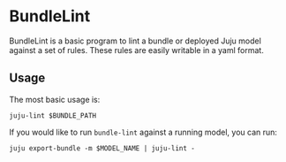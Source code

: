 # BundleLint

BundleLint is a basic program to lint a bundle or deployed Juju model against a set of rules. These rules are easily writable in a yaml format.

## Usage

The most basic usage is:

    juju-lint $BUNDLE_PATH

If you would like to run `bundle-lint` against a running model, you can run:

    juju export-bundle -m $MODEL_NAME | juju-lint -